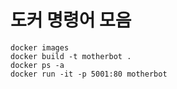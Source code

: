 # 도커 명령어 모음
```
docker images
docker build -t motherbot . 
docker ps -a
docker run -it -p 5001:80 motherbot
```

